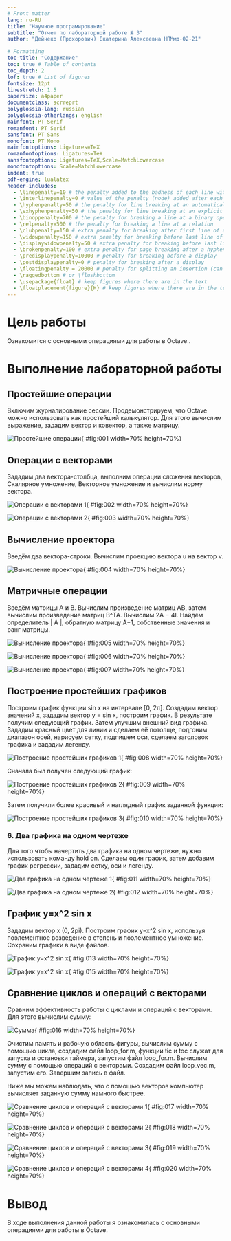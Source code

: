 ```yaml
---
# Front matter
lang: ru-RU
title: "Научное програмирование"
subtitle: "Отчет по лабораторной работе № 3"
author: "Дейнеко (Прохорович) Екатерина Алексеевна НПМмд-02-21"

# Formatting
toc-title: "Содержание"
toc: true # Table of contents
toc_depth: 2
lof: true # List of figures
fontsize: 12pt
linestretch: 1.5
papersize: a4paper
documentclass: scrreprt
polyglossia-lang: russian
polyglossia-otherlangs: english
mainfont: PT Serif
romanfont: PT Serif
sansfont: PT Sans
monofont: PT Mono
mainfontoptions: Ligatures=TeX
romanfontoptions: Ligatures=TeX
sansfontoptions: Ligatures=TeX,Scale=MatchLowercase
monofontoptions: Scale=MatchLowercase
indent: true
pdf-engine: lualatex
header-includes:
  - \linepenalty=10 # the penalty added to the badness of each line within a paragraph (no associated penalty node) Increasing the value makes tex try to have fewer lines in the paragraph.
  - \interlinepenalty=0 # value of the penalty (node) added after each line of a paragraph.
  - \hyphenpenalty=50 # the penalty for line breaking at an automatically inserted hyphen
  - \exhyphenpenalty=50 # the penalty for line breaking at an explicit hyphen
  - \binoppenalty=700 # the penalty for breaking a line at a binary operator
  - \relpenalty=500 # the penalty for breaking a line at a relation
  - \clubpenalty=150 # extra penalty for breaking after first line of a paragraph
  - \widowpenalty=150 # extra penalty for breaking before last line of a paragraph
  - \displaywidowpenalty=50 # extra penalty for breaking before last line before a display math
  - \brokenpenalty=100 # extra penalty for page breaking after a hyphenated line
  - \predisplaypenalty=10000 # penalty for breaking before a display
  - \postdisplaypenalty=0 # penalty for breaking after a display
  - \floatingpenalty = 20000 # penalty for splitting an insertion (can only be split footnote in standard LaTeX)
  - \raggedbottom # or \flushbottom
  - \usepackage{float} # keep figures where there are in the text
  - \floatplacement{figure}{H} # keep figures where there are in the text
---
```


# Цель работы

Ознакомится с основными операциями для работы в Octave..


# Выполнение лабораторной работы

## Простейшие операции

Включим журналирование сессии. Продемонстрируем, что Octave можно использовать как простейший калькулятор. Для этого вычислим выражение, зададим вектор и ковектор, а также матрицу.

![Простейшие операции](image/01.PNG){ #fig:001 width=70% height=70%}

## Операции с векторами

Зададим два вектора-столбца, выполним операции сложения векторов, Скалярное умножение, Векторное умножение и вычислим норму вектора.


![Операции с векторами 1](image/02.PNG){ #fig:002 width=70% height=70%}


![Операции с векторами 2](image/03.PNG){ #fig:003 width=70% height=70%}


## Вычисление проектора


Введём два вектора-строки. Вычислим проекцию вектора u на вектор v.

![Вычисление проектора](image/04.PNG){ #fig:004 width=70% height=70%}

##	Матричные операции


Введём матрицы A и B. Вычислим произведение матриц AB, затем вычислим произведение матриц B^TA. Вычислим 2A − 4I. Найдём определитель | A |, обратную матрицу A−1, собственные значения и ранг матрицы.

![Вычисление проектора](image/05.PNG){ #fig:005 width=70% height=70%}

![Вычисление проектора](image/06.PNG){ #fig:006 width=70% height=70%}

![Вычисление проектора](image/07.PNG){ #fig:007 width=70% height=70%}

##	Построение простейших графиков


Построим график функции sin x на интервале [0, 2π]. Создадим вектор значений x, зададим вектор y = sin x, построим график. В результате получим следующий график. Затем улучшим внешний вид графика. Зададим красный цвет для линии и сделаем её потолще, подгоним диапазон осей, нарисуем сетку, подпишем оси, сделаем заголовок графика и зададим легенду.

![Построение простейших графиков 1](image/08.PNG){ #fig:008 width=70% height=70%}

Сначала был получен следующий график:

![Построение простейших графиков 2](image/09.PNG){ #fig:009 width=70% height=70%}

Затем получили более красивый и наглядный график заданной функции:

![Построение простейших графиков 3](image/10.PNG){ #fig:010 width=70% height=70%}

### 6.	Два графика на одном чертеже


Для того чтобы начертить два графика на одном чертеже, нужно использовать команду hold on. Сделаем один график, затем добавим график регрессии, зададим сетку, оси и легенду.

![Два графика на одном чертеже 1](image/11.PNG){ #fig:011 width=70% height=70%}

![Два графика на одном чертеже 2](image/12.PNG){ #fig:012 width=70% height=70%}

## График y=x^2 sin x


Зададим вектор x (0, 2pi). Построим график y=x^2 sin x, используя поэлементное возведение в степень и поэлементное умножение. Сохраним графики в виде файлов.

![График y=x^2 sin x](image/13.PNG){ #fig:013 width=70% height=70%}

![График y=x^2 sin x](image/15.PNG){ #fig:015 width=70% height=70%}


## Сравнение циклов и операций с векторами 
Сравним эффективность работы с циклами и операций с векторами. Для этого вычислим сумму:

![Сумма](image/16.PNG){ #fig:016 width=70% height=70%}


Очистим память и рабочую область фигуры, вычислим сумму с помощью цикла, создадим файл loop_for.m, функции tic и toc служат для запуска и остановки таймера, запустим файл loop_for.m. Вычислим сумму с помощью операций с векторами. Создадим файл loop_vec.m, запустим его. Завершим запись в файл.

Ниже мы можем наблюдать, что с помощью векторов компьютер вычисляет заданную сумму намного быстрее. 

![Сравнение циклов и операций с векторами 1](image/17.PNG){ #fig:017 width=70% height=70%}

![Сравнение циклов и операций с векторами 2](image/18.PNG){ #fig:018 width=70% height=70%}

![Сравнение циклов и операций с векторами 3](image/19.PNG){ #fig:019 width=70% height=70%}

![Сравнение циклов и операций с векторами 4](image/20.PNG){ #fig:020 width=70% height=70%}

# Вывод

В ходе выполнения данной работы я ознакомилась с основными операциями для работы в Octave. 